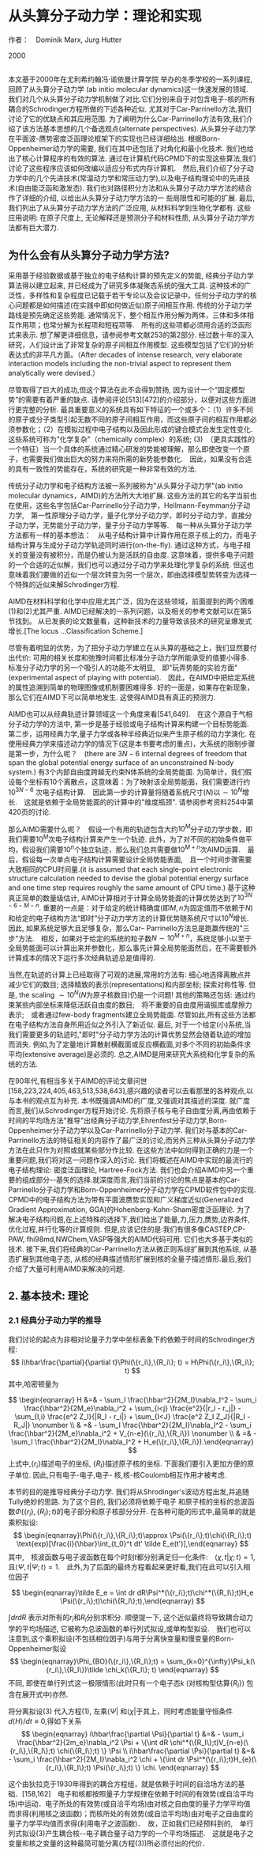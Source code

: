 # 从头算分子动力学：理论和实现

作者：　Dominik Marx, Jurg Hutter

2000

## 

本文基于2000年在尤利希约翰冯·诺依曼计算学院 举办的冬季学校的一系列课程, 回顾了从头算分子动力学 (ab initio molecular dynamics)这一快速发展的领域. 我们对几个从头算分子动力学机制做了对比.它们分别来自于对包含电子-核的所有耦合的Schrodinger方程所做的下述各种近似.  尤其对于Car-Parrinello方法,我们讨论了它的优缺点和其应用范围. 为了阐明为什么Car-Parrinello方法有效,我们介绍了该方法基本思想的几个备选观点(alternate perspectives). 从头算分子动力学在平面波-赝势密度泛函理论框架下的实现也已经详细给出. 根据Born-Oppenheimer动力学的需要, 我们在其中还包括了对角化和最小化技术. 我们也给出了核心计算程序的有效的算法. 通过在计算机代码CPMD下的实现这些算法,我们讨论了这些程序应该如何改编以适应分布式内存计算机.　然后,我们介绍了分子动力学中的几个先进技术(常温动力学和常压动力学),以及电子结构理论中的先进技术(自由能泛函和激发态). 我们也对路径积分方法和从头算分子动力学方法的结合作了详细的介绍, 以给出从头算分子动力学方法的一 些局限性和可能的扩展. 最后,我们列出了从头算分子动力学方法的广泛应用, 从材料科学到生物化学都有. 这些应用说明: 在原子尺度上, 无论解释还是预测分子和材料性质, 从头算分子动力学方法都有巨大潜力.

## 为什么会有从头算分子动力学方法?
采用基于经验数据或基于独立的电子结构计算的预先定义的势能, 经典分子动力学算法得以建立起来, 并已经成为了研究多体凝聚态系统的强大工具. 这种技术的广泛性，多样性和复杂程度已记载于若干专论以及会议记录中。任何分子动力学的核心问题都是如何描述(在实践中即如何做近似)原子间相互作用. 传统的分子动力学路线是预先确定这些势能. 通常情况下，整个相互作用分解为两体，三体和多体相互作用项；也常分解为长程项和短程项等.　所有的这些项都必须用合适的泛函形式来表示. 想了解更详细信息，请参阅参考文献253的第2部分.
经过数十年的深入研究，人们设计出了非常复杂的原子间相互作用模型. 这些模型包括了它们的分析表达式的非平凡方面。（After decades of intense research, very elaborate interaction models including the non-trivial aspect to represent them analytically were devised.）



尽管取得了巨大的成功,但这个算法在此不会得到赞扬, 因为设计一个“固定模型势”的需要有着严重的缺点. 请参阅评论[513][472]的介绍部分，以便对这些方面进行更完整的分析. 
最具重要意义的系统具有如下特征的一个或多个：（1）许多不同的原子或分子类型引起无数不同的原子间相互作用，而这些原子间的相互作用都必须参数化；（2）在模拟过程中电子结构以及因此形成的键合模式会发生定性变化. 这些系统可称为"化学复杂"（chemically complex）的系统; (3)　（更具实践性的一个特征）当一个具体的系统通过精心研发的势能被理解，那么即使改变一个原子，也需要我们做出巨大的努力来将所需的新势能参数化.　因此，如果没有合适的具有一致性的势能存在，系统的研究是一种非常有效的方法.



传统分子动力学和电子结构方法被一系列被称为"从头算分子动力学"(ab initio molecular dynamics，AIMD)的方法所大大地扩展. 这些方法的其它的名字当前也在使用，这些名字包括Car-Parrinello分子动力学，Hellmann-Feymman分子动力学,　第一性原理分子动力学，量子化学分子动力学，即时分子动力学，直接分子动力学，无势能分子动力学，量子分子动力学等等.　每一种从头算分子动力学方法都有一样的基本想法：　从电子结构计算中计算作用在原子核上的力，而电子结构计算与生成分子动力学轨迹同时进行(on-the-fly). 
通过这种方式，与电子相关的变量没有被积分，而是仍被认为是活跃的自由度.
这意味着，提供多电子问题的一个合适的近似解，我们也可以通过分子动力学来处理化学复杂的系统. 
但这也意味着我们要做的近似一个层次转变为另一个层次，即由选择模型势转变为选择一个特殊的近似来解Schrodinger方程.




AIMD在材料科学和化学中应用尤其广泛，因为在这些领域，前面提到的两个困难(1)和(2)尤其严重. AIMD已经解决的一系列问题，以及相关的参考文献可以在第5节找到。 从已发表的论文数量看，这种新技术的力量导致该技术的研究呈爆发式增长.[The locus ...Classification Scheme.]



尽管有着明显的优势，为了把分子动力学建立在从头算的基础之上，我们显然要付出代价: 可用的相关长度和弛豫时间都比标准分子动力学所能承受的值要小得多. 标准分子动力学的另一个吸引人的功能不太明显,　即"玩弄势能的实验方面" (experimental aspect of playing with potential).　因此，在AIMD中把给定系统的属性追溯到简单的物理图像或机制要困难得多. 好的一面是，如果存在新现象，那么它们在AIMD下可以简单地发生. 这使得AIMD具有真正的预测力.



AIMD也可以从经典轨迹计算领域这一个角度来看[541,649].　在这个源自于气相分子动力学的方法中, 第一步是基于经验或电子结构计算来构建一个目标势能面. 第二步，运用经典力学,量子力学或各种半经典近似来产生原子核的动力学演化. 在使用经典力学来描述动力学的情况下(这是本书要考虑的重点)，大系统的限制步骤是第一步，为什么呢？　(there are $3N-6$ internal degrees of freedom that span the global potential energy surface of an unconstrained N-body system.) 有3个内部自由度跨越无约束N体系统的全局势能面. 为简单计，我们假设每个坐标有$10$个离散点，这意味着：为了映射该全局势能面，我们需要进行约 $10^{3N-6}$ 次电子结构计算.　因此第一步的计算量将随着系统尺寸($N$)以$\sim 10^N$增长.　这就是依赖于全局势能面的的计算中的"维度瓶颈". 请参阅参考资料254中第420页的讨论.



那么AIMD需要什么呢？　假设一个有用的轨迹包含大约$10^M$分子动力学步数，即我们需要$10^M$次电子结构计算来产生一个轨迹. 此外，为了对不同的初始条件做平均，假设我们需要$10^n$个独立轨迹，那么我们总共需要做$10^{M+n}$次AIMD运算.　最后，假设每一次单点电子结构计算需要设计全局势能表面,　且一个时间步骤需要大致相同的CPU时间量.(it is assumed that each single-point electronic structure calculation needed to devise the global potential energy surface and one time step requires roughly the same amount of CPU time.) 基于这种真正简单的数量级估计, AIMD计算相对于计算全局势能面的计算优势达到了$10^{3N-6-M-n}$. 重要的一点是：对于给定的统计精确度(即$M,n$为固定值而不依赖于$N$)和给定的电子结构方法“即时”分子动力学方法的计算优势随系统尺寸以$10^N$增长.　因此, 如果系统足够大且足够复杂，那么Car–
Parrinello方法总是跑赢传统的"三步"方法.　相反，如果对于给定的系统的粒子数$N\sim 10^{M+n}$，系统足够小以至于全局势能面可以计算出来并参数化，那么事先计算全局势能面然后，在不需要额外计算成本的情况下运行多次经典轨迹总是值得的.

当然,在轨迹的计算上已经取得了可观的进展,常用的方法有: 细心地选择离散点并减少它们的数目; 选择精致的表示(representations)和内部坐标; 探索对称性等. 但是, the scaling $\sim 10^N$($N$为原子核数目)仍是一个问题! 其他的策略还包括: 通过约束某些内部坐标来降低活跃自由度的数目;　将不重要的自由度用谐振库或摩擦力表示;　或者通过few-body fragments建立全局势能面. 尽管如此,所有这些方法都在电子结构方法自身所用近似之外引入了新近似. 最后, 对于一个给定(小)系统,当我们需要更多的轨迹时,"即时"分子动力学方法的计算优势显然会随着轨迹的增加而消失.  例如,为了定量地计算散射横截面或反应横截面,对多个不同的初始条件求平均(extensive average)是必须的. 总之,AIMD是用来研究大系统和化学复杂的系统的方法.

在90年代,有相当多关于AIMD的评论文章问世[158,223,224,405,463,513,538,643],感兴趣的读者可以去看那里的各种观点,以与本书的观点互为补充. 本书既强调AIMD的广度,又强调对其描述的深度. 就广度而言,我们从Schrodinger方程开始讨论. 先将原子核与电子自由度分离,再由依赖于时间的平均场方法"推导"出经典分子动力学,Ehrenfest分子动力学,Born-Oppenheimer分子动力学以及Car-Parrinello分子动力学. 我们对与基本的Car-Parrinello方法的特征相关的内容作了最广泛的讨论,而另外三种从头算分子动力学方法在此只作为对照或就某些部分作比较. 在这些方法中如何得到正确的力是一个重要问题,我们将对这一问题作深入的讨论. 我们将概述在AIMD中实现的最流行的电子结构理论: 密度泛函理论, Hartree-Fock方法. 我们也会介绍AIMD中另一个重要的组成部分--基矢的选择.就深度而言,我们当前的讨论的焦点是基本的Car-Parrinello分子动力学和Born-Oppenheimer分子动力学在CPMD软件包中的实现. CPMD中的电子结构方法为带有平面波赝势实现和广义梯度近似(Generalized Gradient Approximation, GGA)的Hohenberg-Kohn-Sham密度泛函理论. 为了解决电子结构问题,在上述特殊的选择下,我们给出了能量,力,压力,赝势,边界条件,优化过程,并行化等的计算规则. 但是,应该记住的是:我们有很多像CASTEP,CP-PAW, fhi98md,NWChem,VASP等强大的AIMD代码可用. 它们也大多基于类似的技术. 接下来,我们将经典的Car-Parrinello方法从微正则系综扩展到其他系综, 从基态扩展到其他电子态, 从核的经典描述情形扩展到核的全量子描述情形.最后,我们介绍了大量可利用AIMD来解决的问题.



## 2. 基本技术: 理论
### 2.1 经典分子动力学的推导
我们讨论的起点为非相对论量子力学中坐标表象下的依赖于时间的Schrodinger方程:
$$
i\hbar\frac{\partial}{\partial t}\Phi(\{r_i\},\{R_i\}; t) = H\Phi(\{r_i\},\{R_i\}; t)
$$
其中,哈密顿量为

$$
\begin{eqnarray} H &=& - \sum_I \frac{\hbar^2}{2M_I}\nabla_I^2 - \sum_i \frac{\hbar^2}{2M_e}\nabla_i^2 + \sum_{i<j} \frac{e^2}{|r_i - r_j|}  - \sum_{I,i} \frac{e^2 Z_I}{|R_I - r_i|}  + \sum_{I<J} \frac{e^2 Z_I Z_J}{|R_I - R_J|} \nonumber \\ & =& - \sum_I \frac{\hbar^2}{2M_I}\nabla_I^2  - \sum_i \frac{\hbar^2}{2M_e}\nabla_i^2 + V_{n-e}(\{r_i\},\{R_i\}) \nonumber \\ & =& - \sum_I \frac{\hbar^2}{2M_I}\nabla_I^2 + H_e(\{r_i\},\{R_i\}).\end{eqnarray}
$$
上式中,$\{r_i\}$描述电子的坐标, $\{R_I\}$描述原子核的坐标. 下面我们要引入更加方便的原子单位. 因此,只有电子-电子,电子- 核,核-核Coulomb相互作用才被考虑.

本节的目的是推导经典分子动力学. 我们将从Shrodinger's波动方程出发,并追随Tully绝妙的思路. 
为了这个目的, 我们必须将依赖于电子 和原子核的坐标的总波函数$\Phi(\{r_i\},\{R_i\}; t)$的电子部分和原子核部分分开. 在各种可能的形式中,最简单的就是乘积拟设:
$$
\begin{eqnarray}\Phi(\{r_i\},\{R_i\};t)\approx \Psi(\{r_i\};t)\chi(\{R_i\};t) \text{exp}[\frac{i}{\hbar}\int_{t_0}^t dt' \tilde E_e(t')],\end{eqnarray}
$$
其中,　核波函数与电子波函数在每个时刻$t$都分别满足归一化条件:　$\langle \chi,t|\chi;t\rangle=1$, 且$\langle \Psi,t|\Psi;t\rangle=1$.　此外,为了后面的最终方程看起来更好看,我们在此可以引入相位因子


$$
\begin{eqnarray}\tilde E_e = \int dr dR\Psi^*(\{r_i\};t)\chi^*(\{R_I\};t)H_e \Psi(\{r_i\};t)\chi(\{R_I\};t),\end{eqnarray}
$$

$\int drdR$ 表示对所有的$r_i$和$R_I$分别求积分. 顺便提一下, 这个近似最终将导致耦合动力学的平均场描述, 它被称为总波函数的单行列式拟设,或单构型拟设.　我们也可以注意到,这个乘积拟设(不包括相位因子)与用于分离快变量和慢变量的Born-Oppenheimer拟设
$$
\begin{eqnarray}\Phi_{BO}(\{r_i\},\{R_I\};t) = \sum_{k=0}^{\infty}\Psi_k(\{r_i\},\{R_I\})\tilde \chi_k(\{R_I\}; t) \end{eqnarray}
$$
不同, 即使在单行列式这一极限情形(此时只有一个电子态$k$ (对核构型估算$\{R_I\}$) 包含在展开式中)亦然.



将分离拟设$(3)$ 代入方程$(1)$, 左乘$\langle \Psi|$ 和$\langle \chi|$于其上，同时考虑能量守恒条件$d\langle H\rangle / dt \equiv0$,得如下关系
$$
\begin{eqnarray}
i\hbar\frac{\partial \Psi}{\partial t} &=& - \sum_i \frac{\hbar^2}{2m_e}\nabla_i^2 \Psi + \{\int dR \chi^*(\{R_I\};t)V_{n-e}(\{r_i\},\{R_I\};t) \chi(\{R_I\};t) \} \Psi \\
i\hbar\frac{\partial \Psi}{\partial t} &=& - \sum_i \frac{\hbar^2}{2M_I}\nabla_i^2 \chi + \{\int dr \Psi^*(\{r_i\};t)H_{e}(\{r_i\},\{R_I\};t) \Psi(\{r_i\};t) \} \chi.
\end{eqnarray}
$$

这个由狄拉克于1930年得到的耦合方程组，就是依赖于时间的自洽场方法的基础．[158,162]　电子和核都按照量子力学规律在依赖于时间的有效势(或自洽平均场)中运动．电子所处的有效势(或自洽平均场)由对核之自由度的量子力学平均值而求得(利用核之波函数)；而核所处的有效势(或自洽平均场)由对电子之自由度的量子力学平均值而求得(利用电子之波函数)．　故，正如我们已经预料到的,　单行列式拟设$(3)$产生耦合核--电子耦合量子动力学的一个平均场描述.　这就是电子之变量和核之变量的这种最简可能分离(方程$(3)$)所必须付出的代价．